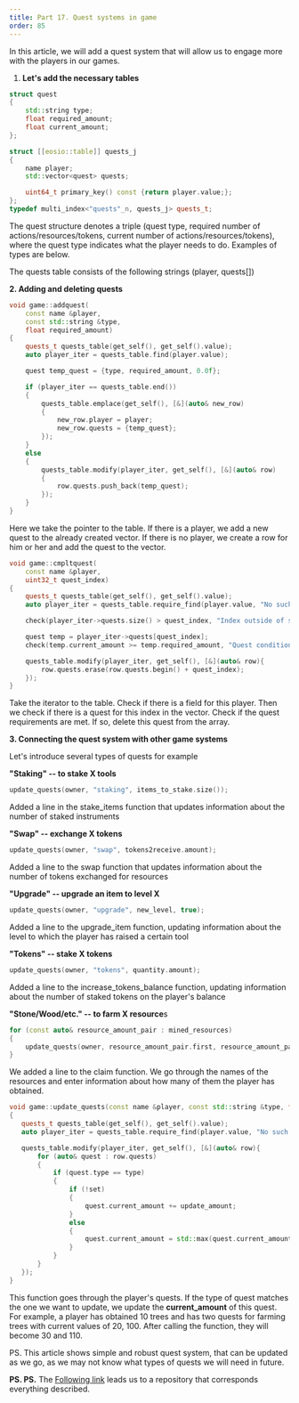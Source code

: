 ```yaml
---
title: Part 17. Quest systems in game
order: 85
---
```


In this article, we will add a quest system that will allow us to engage more with the players in our games.

1.  **Let's add the necessary tables**

```cpp
struct quest
{
    std::string type;
    float required_amount;
    float current_amount;
};

struct [[eosio::table]] quests_j
{
    name player;
    std::vector<quest> quests;

    uint64_t primary_key() const {return player.value;};
};
typedef multi_index<"quests"_n, quests_j> quests_t;

```

The quest structure denotes a triple (quest type, required number of actions/resources/tokens, current number of actions/resources/tokens), where the quest type indicates what the player needs to do. Examples of types are below.

The quests table consists of the following strings (player, quests[])

**2\. Adding and deleting quests**

```cpp
void game::addquest(
    const name &player,
    const std::string &type,
    float required_amount)
{
    quests_t quests_table(get_self(), get_self().value);
    auto player_iter = quests_table.find(player.value);

    quest temp_quest = {type, required_amount, 0.0f};

    if (player_iter == quests_table.end())
    {
        quests_table.emplace(get_self(), [&](auto& new_row)
        {
            new_row.player = player;
            new_row.quests = {temp_quest};
        });
    }
    else
    {
        quests_table.modify(player_iter, get_self(), [&](auto& row)
        {
            row.quests.push_back(temp_quest);
        });
    }
}
```

Here we take the pointer to the table. If there is a player, we add a new quest to the already created vector. If there is no player, we create a row for him or her and add the quest to the vector.

```cpp
void game::cmpltquest(
    const name &player,
    uint32_t quest_index)
{
    quests_t quests_table(get_self(), get_self().value);
    auto player_iter = quests_table.require_find(player.value, "No such quest");

    check(player_iter->quests.size() > quest_index, "Index outside of scope");

    quest temp = player_iter->quests[quest_index];
    check(temp.current_amount >= temp.required_amount, "Quest conditions are not met");

    quests_table.modify(player_iter, get_self(), [&](auto& row){
        row.quests.erase(row.quests.begin() + quest_index);
    });
}
```

Take the iterator to the table. Check if there is a field for this player. Then we check if there is a quest for this index in the vector. Check if the quest requirements are met. If so, delete this quest from the array.

**3\. Connecting the quest system with other game systems**

Let's introduce several types of quests for example

**"Staking" -- to stake X tools**

```cpp
update_quests(owner, "staking", items_to_stake.size());
```

Added a line in the stake_items function that updates information about the number of staked instruments

**"Swap" -- exchange X tokens**

```cpp
update_quests(owner, "swap", tokens2receive.amount);
```

Added a line to the swap function that updates information about the number of tokens exchanged for resources

**"Upgrade" -- upgrade an item to level X**

```cpp
update_quests(owner, "upgrade", new_level, true);
```

Added a line to the upgrade_item function, updating information about the level to which the player has raised a certain tool

**"Tokens" -- stake X tokens**

```cpp
update_quests(owner, "tokens", quantity.amount);
```

Added a line to the increase_tokens_balance function, updating information about the number of staked tokens on the player's balance

**"Stone/Wood/etc." -- to farm X resource**s

```cpp
for (const auto& resource_amount_pair : mined_resources)
{
    update_quests(owner, resource_amount_pair.first, resource_amount_pair.second);
}
```

We added a line to the claim function. We go through the names of the resources and enter information about how many of them the player has obtained.

```cpp
void game::update_quests(const name &player, const std::string &type, float update_amount, bool set)
{
   quests_t quests_table(get_self(), get_self().value);
   auto player_iter = quests_table.require_find(player.value, "No such quest");

   quests_table.modify(player_iter, get_self(), [&](auto& row){
       for (auto& quest : row.quests)
       {
           if (quest.type == type)
           {
               if (!set)
               {
                   quest.current_amount += update_amount;
               }
               else
               {
                   quest.current_amount = std::max(quest.current_amount, update_amount);
               }
           }
       }
   });
}

```

This function goes through the player's quests. If the type of quest matches the one we want to update, we update the **current_amount** of this quest. For example, a player has obtained 10 trees and has two quests for farming trees with current values of 20, 100. After calling the function, they will become 30 and 110.

PS. This article shows simple and robust quest system, that can be updated as we go, as we may not know what types of quests we will need in future.

**PS. PS.** The [Following link](https://github.com/dapplicaio/GamingQuests) leads us to a repository that corresponds everything described.